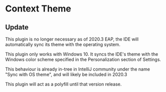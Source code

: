 # Context Theme

## Update
This plugin is no longer necessary as of 2020.3 EAP, the IDE will automatically sync its theme with the operating system.

This plugin only works with Windows 10. It syncs the IDE's theme with the Windows color scheme specified in the Personalization section of Settings.

This behaviour is already in-tree in IntelliJ community under the name "Sync with OS theme", and will likely be included in 2020.3

This plugin will act as a polyfill until that version release.
